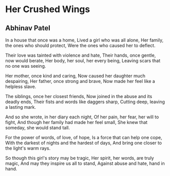 # Her Crushed Wings

## Abhinav Patel

In a house that once was a home,
Lived a girl who was all alone,
Her family, the ones who should protect,
Were the ones who caused her to deflect.

Their love was tainted with violence and hate,
Their hands, once gentle, now would berate,
Her body, her soul, her every being,
Leaving scars that no one was seeing.

Her mother, once kind and caring,
Now caused her daughter much despairing,
Her father, once strong and brave,
Now made her feel like a helpless slave.

The siblings, once her closest friends,
Now joined in the abuse and its deadly ends,
Their fists and words like daggers sharp,
Cutting deep, leaving a lasting mark.

And so she wrote, in her diary each night,
Of her pain, her fear, her will to fight,
And though her family had made her feel small,
She knew that someday, she would stand tall.

For the power of words, of love, of hope,
Is a force that can help one cope,
With the darkest of nights and the hardest of days,
And bring one closer to the light's warm rays.

So though this girl's story may be tragic,
Her spirit, her words, are truly magic,
And may they inspire us all to stand,
Against abuse and hate, hand in hand.